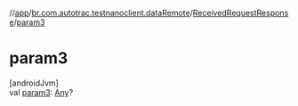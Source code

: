 //[app](../../../index.md)/[br.com.autotrac.testnanoclient.dataRemote](../index.md)/[ReceivedRequestResponse](index.md)/[param3](param3.md)

# param3

[androidJvm]\
val [param3](param3.md): [Any](https://kotlinlang.org/api/latest/jvm/stdlib/kotlin/-any/index.html)?

